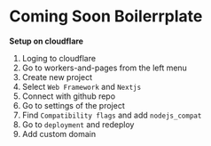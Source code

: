 # Coming Soon Boilerrplate

**Setup on cloudflare**

1. Loging to cloudflare
2. Go to workers-and-pages from the left menu
3. Create new project
4. Select `Web Framework` and `Nextjs`
5. Connect with github repo
6. Go to settings of the project
7. Find `Compatibility flags` and add `nodejs_compat`
8. Go to `deployment` and redeploy
9. Add custom domain
